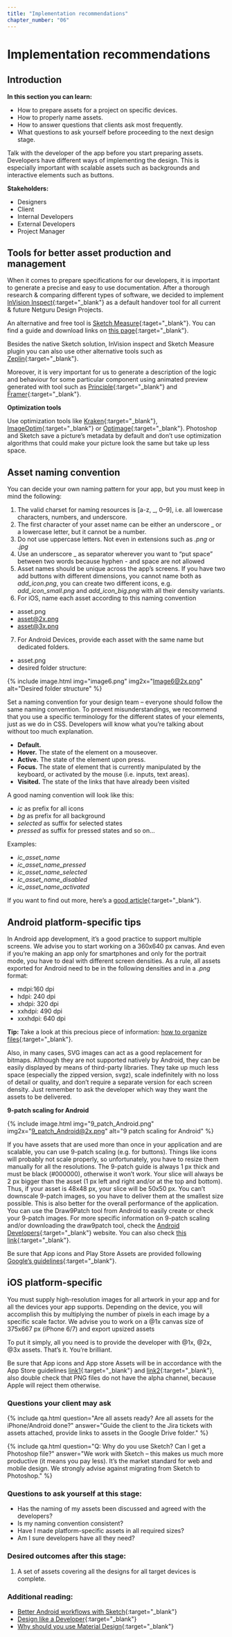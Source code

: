 ```yaml
---
title: "Implementation recommendations"
chapter_number: "06"
---
```


# Implementation recommendations

## Introduction
**In this section you can learn:**
- How to prepare assets for a project on specific devices.
- How to properly name assets.
- How to answer questions that clients ask most frequently.
- What questions to ask yourself before proceeding to the next design stage.

Talk with the developer of the app before you start preparing assets. Developers have different ways of implementing the design. This is especially important with scalable assets such as backgrounds and interactive elements such as buttons.

**Stakeholders:**
- Designers
- Client
- Internal Developers
- External Developers
- Project Manager

## Tools for better asset production and management

When it comes to prepare specifications for our developers, it is important to generate a precise and easy to use documentation.
After a thorough research & comparing different types of software, we decided to implement [InVision Inspect](https://www.invisionapp.com/feature/inspect){:target="_blank"} as a default handover tool for all current & future Netguru Design Projects.

An alternative and free tool is [Sketch Measure](http://utom.design/measure/how-to.html){:taget="_blank"}. You can find a guide and download links on [this page](https://github.com/utom/sketch-measure){:target="_blank"}.

Besides the native Sketch solution, InVision inspect and Sketch Measure plugin you can also use other alternative tools such as [Zeplin](https://zeplin.io/){:target="_blank"}.

Moreover, it is very important for us to generate a description of the logic and behaviour for some particular component using animated preview generated with tool such as [Principle](http://principleformac.com){:target="_blank"} and [Framer](https://framer.com){:target="_blank"}.

**Optimization tools**

Use optimization tools like [Kraken](https://kraken.io/web-interface){:target="_blank"}, [ImageOptim](https://imageoptim.com/mac){:target="_blank"} or [Optimage](http://getoptimage.com/){:target="_blank"}. Photoshop and Sketch save a picture’s metadata by default and don’t use optimization algorithms that could make your picture look the same but take up less space.

## Asset naming convention

You can decide your own naming pattern for your app, but you must keep in mind the following:
1. The valid charset for naming resources is [a-z, _, 0–9], i.e. all lowercase characters, numbers, and underscore.
2. The first character of your asset name can be either an underscore _ or a lowercase letter, but it cannot be a number.
3. Do not use uppercase letters. Not even in extensions such as *.png* or *.jpg*
4. Use an underscore _ as separator wherever you want to “put space” between two words because hyphen - and space are not allowed
5. Asset names should be unique across the app’s screens. If you have two add buttons with different dimensions, you cannot name both as *add_icon.png*, you can create two different icons, e.g. *add_icon_small.png* and *add_icon_big.png* with all their density variants.
6. For iOS, name each asset according to this naming convention
- asset.png
- asset@2x.png
- asset@3x.png
7. For Android Devices, provide each asset with the same name but dedicated folders.
- asset.png
- desired folder structure:

{% include image.html img="image6.png" img2x="Image6@2x.png" alt="Desired folder structure" %}

Set a naming convention for your design team – everyone should follow the same naming convention. To prevent misunderstandings, we recommend that you use a specific terminology for the different states of your elements, just as we do in CSS. Developers will know what you’re talking about without too much explanation.

- **Default.**
- **Hover.** The state of the element on a mouseover.
- **Active.** The state of the element upon press.
- **Focus.** The state of element that is currently manipulated by the keyboard, or activated by the mouse (i.e. inputs, text areas).
- **Visited.** The state of the links that have already been visited

A good naming convention will look like this:
- *ic* as prefix for all icons
- *bg* as prefix for all background
- *selected* as suffix for selected states
- *pressed* as suffix for pressed states and so on...

Examples:
- *ic_asset_name*
- *ic_asset_name_pressed*
- *ic_asset_name_selected*
- *ic_asset_name_disabled*
- *ic_asset_name_activated*

If you want to find out more, here’s a [good article](https://medium.com/@AkhilDad/a-designers-guide-for-naming-android-assets-f790359d11e5#.8gk28dx78){:target="_blank"}.

## Android platform-specific tips

In Android app development, it’s a good practice to support multiple screens. We advise you to start working on a 360x640 px canvas. And even if you’re making an app only for smartphones and only for the portrait mode, you have to deal with different screen densities. As a rule, all assets exported for Android need to be in the following densities and in a *.png* format:

- mdpi:160 dpi
- hdpi: 240 dpi
- xhdpi: 320 dpi
- xxhdpi: 490 dpi
- xxxhdpi: 640 dpi

**Tip:** Take a look at this precious piece of information: [how to organize files](https://gist.github.com/melvitax/fd592a162ad4fe48bd57){:target="_blank"}.

Also, in many cases, SVG images can act as a good replacement for bitmaps. Although they are not supported natively by Android, they can be easily displayed by means of third-party libraries. They take up much less space (especially the zipped version, svgz), scale indefinitely with no loss of detail or quality, and don’t require a separate version for each screen density.
Just remember to ask the developer which way they want the assets to be delivered.

**9-patch scaling for Android**

{% include image.html img="9_patch_Android.png" img2x="9_patch_Android@2x.png" alt="9 patch scaling for Android" %}

If you have assets that are used more than once in your application and are scalable, you can use 9-patch scaling (e.g. for buttons). Things like icons will probably not scale properly, so unfortunately, you have to resize them manually for all the resolutions. The 9-patch guide is always 1 px thick and must be black (#000000), otherwise it won’t work. Your slice will always be 2 px bigger than the asset (1 px left and right and/or at the top and bottom). Thus, if your asset is 48x48 px, your slice will be 50x50 px. You can’t downscale 9-patch images, so you have to deliver them at the smallest size possible. This is also better for the overall performance of the application. You can use the Draw9Patch tool from Android to easily create or check your 9-patch images. For more specific information on 9-patch scaling and/or downloading the draw9patch tool, check the [Android Developers](http://developer.android.com/tools/help/draw9patch.html){:target="_blank"} website. You can also check [this link](https://romannurik.github.io/AndroidAssetStudio/nine-patches.html#&sourceDensity=320&name=example){:target="_blank"}.

Be sure that App icons and Play Store Assets are provided following [Google’s guidelines](https://support.google.com/googleplay/android-developer/answer/1078870?hl=en){:target="_blank"}.

## iOS platform-specific

You must supply high-resolution images for all artwork in your app and for all the devices your app supports. Depending on the device, you will accomplish this by multiplying the number of pixels in each image by a specific scale factor. We advise you to work on a @1x canvas size of 375x667 px (iPhone 6/7) and export upsized assets

To put it simply, all you need is to provide the developer with @1x, @2x, @3x assets. That’s it. You’re brilliant.

Be sure that App icons and App store Assets will be in accordance with the App Store guidelines [link1](https://developer.apple.com/ios/human-interface-guidelines/graphics/app-icon/){:target="_blank"} and [link2](https://developer.apple.com/library/content/qa/qa1686/_index.html){:target="_blank"}, also double check that PNG files do not have the alpha channel, because Apple will reject them otherwise.

### Questions your client may ask

{% include qa.html question="Are all assets ready? Are all assets for the iPhone/Android done?" answer="Guide the client to the Jira tickets with assets attached, provide links to assets in the Google Drive folder." %}

{% include qa.html question="Q: Why do you use Sketch? Can I get a Photoshop file?" answer="We work with Sketch – this makes us much more productive (it means you pay less). It’s the market standard for web and mobile design. We strongly advise against migrating from Sketch to Photoshop." %}

### Questions to ask yourself at this stage:

- Has the naming of my assets been discussed and agreed with the developers?
- Is my naming convention consistent?
- Have I made platform-specific assets in all required sizes?
- Am I sure developers have all they need?

### Desired outcomes after this stage:

1. A set of assets covering all the designs for all target devices is complete.

### Additional reading:
- [Better Android workflows with Sketch](https://medium.com/@lmindler/using-sketch-3-and-a-bit-of-fairy-dust-for-a-better-android-workflow-f667d0048855#.lgpmpu10m){:target="_blank"}
- [Design like a Developer](https://medium.com/going-your-way-anyway/design-like-a-developer-b92f7a8f4520#.1ynw77olc){:target="_blank"}
- [Why should you use Material Design](https://www.netguru.co/blog/why-should-you-use-material-design){:target="_blank"}

